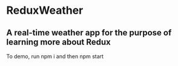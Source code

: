 # ReduxWeather

## A real-time weather app for the purpose of learning more about Redux

To demo, run npm i and then npm start

